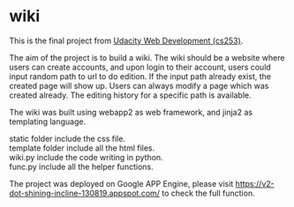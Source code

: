 # wiki
This is the final project from [Udacity Web Development (cs253)](https://www.udacity.com/course/web-development--cs253). 

The aim of the project is to build a wiki. The wiki should be a website where users can create accounts, and upon login to their account, users could input random path to url to do edition. If the input path already exist, the created page will show up. Users can always modify a page which was created already. The editing history for a specific path is available.

The wiki was built using webapp2 as web framework, and jinja2 as templating language.   

static folder include the css file.  
template folder include all the html files.   
wiki.py include the code writing in python.    
func.py include all the helper functions.

The project was deployed on Google APP Engine, please visit https://v2-dot-shining-incline-130819.appspot.com/ to check the full function.
